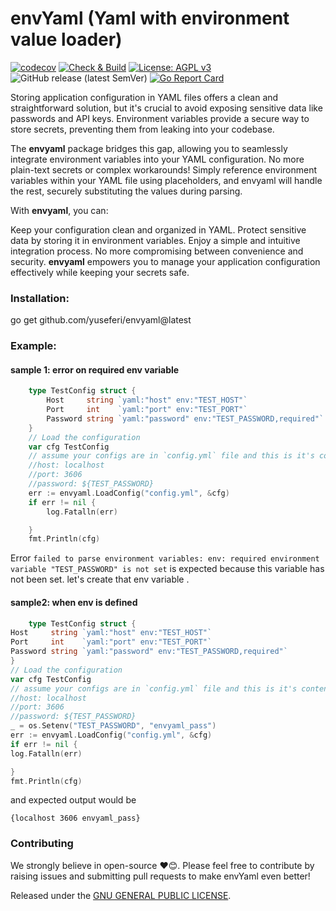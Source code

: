 # envYaml (Yaml with environment value loader)
[![codecov](https://codecov.io/github/yuseferi/envyaml/branch/codecov-integration/graph/badge.svg?token=64IHXT3ROF)](https://codecov.io/github/yuseferi/envyaml)
[![Check & Build](https://github.com/yuseferi/envyaml/actions/workflows/ci.yml/badge.svg)](https://github.com/yuseferi/envyaml/actions/workflows/ci.yml)
[![License: AGPL v3](https://img.shields.io/badge/License-AGPL_v3-blue.svg)](https://www.gnu.org/licenses/agpl-3.0)
![GitHub release (latest SemVer)](https://img.shields.io/github/v/release/yuseferi/envyaml)
[![Go Report Card](https://goreportcard.com/badge/github.com/yuseferi/envyaml)](https://goreportcard.com/report/github.com/yuseferi/envyaml)


Storing application configuration in YAML files offers a clean and straightforward solution, but it's crucial to avoid exposing sensitive data like passwords and API keys. Environment variables provide a secure way to store secrets, preventing them from leaking into your codebase.

The **envyaml** package bridges this gap, allowing you to seamlessly integrate environment variables into your YAML configuration. No more plain-text secrets or complex workarounds! Simply reference environment variables within your YAML file using placeholders, and envyaml will handle the rest, securely substituting the values during parsing.

With **envyaml**, you can:

Keep your configuration clean and organized in YAML.
Protect sensitive data by storing it in environment variables.
Enjoy a simple and intuitive integration process.
No more compromising between convenience and security.  **envyaml** empowers you to manage your application configuration effectively while keeping your secrets safe.

### Installation:
go get github.com/yuseferi/envyaml@latest

### Example:

#### sample 1: error on required env variable
```go
	type TestConfig struct {
		Host     string `yaml:"host" env:"TEST_HOST"`
		Port     int    `yaml:"port" env:"TEST_PORT"`
		Password string `yaml:"password" env:"TEST_PASSWORD,required"`
	}
	// Load the configuration
	var cfg TestConfig
	// assume your configs are in `config.yml` file and this is it's content
	//host: localhost
	//port: 3606
	//password: ${TEST_PASSWORD}
	err := envyaml.LoadConfig("config.yml", &cfg)
	if err != nil {
		log.Fatalln(err)

	}
	fmt.Println(cfg)
```
Error `failed to parse environment variables: env: required environment variable "TEST_PASSWORD" is not set` is expected because this variable has not been set. 
let's create that env variable .

#### sample2: when env is defined
```go
	type TestConfig struct {
Host     string `yaml:"host" env:"TEST_HOST"`
Port     int    `yaml:"port" env:"TEST_PORT"`
Password string `yaml:"password" env:"TEST_PASSWORD,required"`
}
// Load the configuration
var cfg TestConfig
// assume your configs are in `config.yml` file and this is it's content
//host: localhost
//port: 3606
//password: ${TEST_PASSWORD}
_ = os.Setenv("TEST_PASSWORD", "envyaml_pass")
err := envyaml.LoadConfig("config.yml", &cfg)
if err != nil {
log.Fatalln(err)

}
fmt.Println(cfg)
```
and expected output would be 
```
{localhost 3606 envyaml_pass}
```

### Contributing
We strongly believe in open-source ❤️😊. Please feel free to contribute by raising issues and submitting pull requests to make envYaml even better!


Released under the [GNU GENERAL PUBLIC LICENSE](LICENSE).


